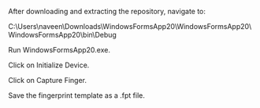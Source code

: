 After downloading and extracting the repository, navigate to:

C:\Users\naveen\Downloads\WindowsFormsApp20\WindowsFormsApp20\WindowsFormsApp20\bin\Debug


Run WindowsFormsApp20.exe.

Click on Initialize Device.

Click on Capture Finger.

Save the fingerprint template as a .fpt file.
